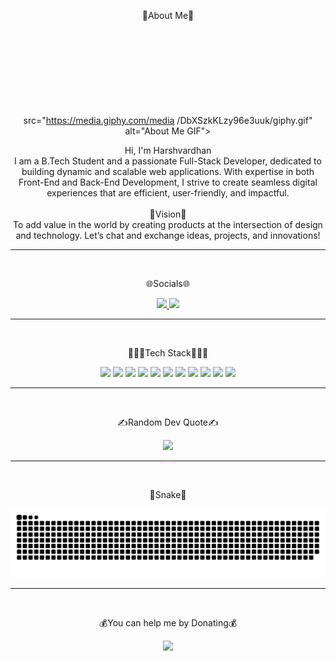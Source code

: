 <p align="center">💫About Me💫</p>

<div align="center"> <img height="151"

src="https://media.giphy.com/media /DbXSzkKLzy96e3uuk/giphy.gif" alt="About Me GIF">

</div>

<p align="center">
  Hi, I'm Harshvardhan<br>
I am a B.Tech Student and a passionate Full-Stack Developer, dedicated to building dynamic and scalable web applications. With expertise in both Front-End and Back-End Development, I strive to create seamless digital experiences that are efficient, user-friendly, and impactful.<br><br>
  🚀Vision🚀<br>
To add value in the world by creating products at the intersection of design and technology. Let’s chat and exchange ideas, projects, and innovations! </>
</p>

<hr>
<br>

<p align="center">🌐Socials🌐</p>

<div align="center">
  <a href=https://www.instagram.com/escharsh?igsh=MTducXUxejBwZ3E5dA==>
    <img src="https://img.shields.io/badge/Instagram-%23E4405F.svg?logo=Instagram&logoColor=white">
  </a>
  <a href=https://www.linkedin.com/in/harsh-vardhan-6748a632a?utm_source=share&utm_campaign=share_via&utm_content=profile&utm_medium=android_app>
    <img src="https://img.shields.io/badge/LinkedIn-%230077B5.svg?logo=linkedin&logoColor=white">
  </a>
</div>

<hr>
<br>

<p align="center">👨🏻‍💻Tech Stack👨🏻‍💻</p>

<div align="center">
  <img src="https://img.shields.io/badge/html5-%23E34F26.svg?style=for-the-badge&logo=html5&logoColor=white">
  <img src="https://img.shields.io/badge/css3-%231572B6.svg?style=for-the-badge&logo=css3&logoColor=white">
  <img src="https://img.shields.io/badge/javascript-%23323330.svg?style=for-the-badge&logo=javascript&logoColor=%23F7DF1E">
  <img src="https://img.shields.io/badge/react-%2320232a.svg?style=for-the-badge&logo=react&logoColor=%2361DAFB">
  <img src="https://img.shields.io/badge/mysql-4479A1.svg?style=for-the-badge&logo=mysql&logoColor=white">
  <img src="https://img.shields.io/badge/MongoDB-%234ea94b.svg?style=for-the-badge&logo=mongodb&logoColor=white">
  <img src="https://img.shields.io/badge/git-%23F05033.svg?style=for-the-badge&logo=git&logoColor=white">
  <img src="https://img.shields.io/badge/github-%23121011.svg?style=for-the-badge&logo=github&logoColor=white">
  <img src="https://img.shields.io/badge/Canva-%2300C4CC.svg?style=for-the-badge&logo=Canva&logoColor=white">
  <img src="https://img.shields.io/badge/figma-%23F24E1E.svg?style=for-the-badge&logo=figma&logoColor=white">
  <img src="https://img.shields.io/badge/blender-%23F5792A.svg?style=for-the-badge&logo=blender&logoColor=white">
</div>

<hr>
<br>

<p align="center">✍️Random Dev Quote✍️</p>

<div align="center">
  <img src="https://quotes-github-readme.vercel.app/api?type=horizontal&theme=radical">
</div>

<hr>
<br>

<p align="center">🐍Snake🐍</p>

<div align="center">
  <img alt="snake eating my contributions" src="https://raw.githubusercontent.com/salesp07/salesp07/output/github-contribution-grid-snake.svg">
</div>

<hr>
<br>

<p align="center">💰You can help me by Donating💰</p>

<div align="center">
  <a href="https://paypal.me/@Harshvardhan022">
    <img src="https://img.shields.io/badge/PayPal-00457C?style=for-the-badge&logo=paypal&logoColor=white">
  </a>
</div>
